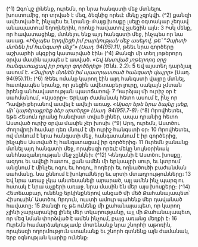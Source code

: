 
(^1) Զգո՛ւյշ լինենք, ուրեմն, որ նրա հանգստի մեջ մտնելու խոստումից, որ տրված է մեզ, ձեզնից որեւէ մեկը չզրկվի.
(^2) քանզի ավետված է, ինչպես եւ նրանց։ Բայց խոսքը լսելը օգտակար չեղավ անապատում եղողներին, որոնք հավատով
չլսեցին այն։ 3 Իսկ մենք, որ հավատացինք, մտնելու ենք այդ հանգստի մեջ, ինչպես որ նա ասաց.
_«Ինչպես երդվեցի իմ բարկության մեջ ասելով,
թե՝ “Չպիտի մտնեն իմ հանգստի մեջ”» (Սաղ. 94(95).11),_
թեեւ նրա գործերը աշխարհի սկզբից կատարված էին։
(^4) Քանզի մի տեղ յոթերորդ օրվա մասին այսպես է ասված. _«Եվ Աստված յոթերորդ օրը հանգստացավ իր բոլոր
գործերից»_ (Ծնն. 2.2)։ 5 Եվ այստեղ դարձյալ ասում է. _«Չպիտի մտնեն իմ պատրաստած հանգստի վայրը»_ (Սաղ. 94(95).11)։
(^6) Թեեւ ոմանք կարող էին այդ հանգստի վայրը մտնել, հատկապես նրանք, որ լսեցին ավետաբեր լուրը, սակայն չմտան
իրենց անհավատության պատճառով։ 7 Դարձյալ մի ուրիշ օր է սահմանում, «Այսօրը»։ Երկար ժամանակ հետո ասում է,
ինչ որ Դավթի բերանով ասվել է ավելի առաջ.
_«Այսօր եթե նրա ձայնը լսեք,
մի՛ կարծրացրեք ձեր սրտերը» (Սաղ. 94(95).7-8)։_
(^8) Որովհետեւ, եթե Հեսուն դրանց հանգիստ տված լիներ, ապա դրանից հետո Աստված ուրիշ օրվա մասին չէր խոսի։
(^9) Արդ, ուրեմն, Աստծու ժողովրդի համար դեռ մնում է մի ուրիշ հանգստի օր։ 10 Որովհետեւ, ով մտնում է նրա հանգստի
մեջ, հանգստանում է իր գործերից, ինչպես Աստված էլ հանգստացավ իր գործերից։ 11 Ուրեմն ջանանք մտնել այդ
հանգստի մեջ, որպեսզի որեւէ մեկը նույնօրինակ անհնազանդության մեջ չընկնի։
(^12) Կենդանի է Աստծու խոսքը, ազդու եւ ավելի հատու, քան ամեն մի երկսայրի սուր, եւ կտրում անցնում է մինչեւ ոգու
եւ հոգու, հոդերի եւ ողնածուծի բաժանման սահմանը. նա քննում է խոկումները եւ սրտի մտադրությունները։ 13 Եվ նրա
առաջ չկա անտեսանելի արարած, այլ ամեն ինչ պարզ ու հստակ է նրա աչքերի առաջ. նրա մասին են մեր այս խոսքերը։
(^14) Հետեւաբար, ունենք երկինքներով անցած մի մեծ Քահանայապետ՝ Հիսուսին՝ Աստծու Որդուն, ուստի ամուր
պահենք մեր դավանած հավատը։ 15 Քանզի ոչ թե ունենք մի քահանայապետ, որ կարող չլինի չարչարակից լինել մեր
տկարությանը, այլ մի Քահանայապետ, որ մեզ նման փորձված է ամեն ինչում, բայց առանց մեղքի է։ 16 Ուրեմն
համարձակությամբ մոտենանք նրա շնորհի աթոռին, որպեսզի ողորմություն ստանանք եւ շնորհ գտնենք այն ժամանակ,
երբ օգնության կարիք ունենք։
